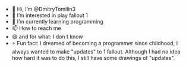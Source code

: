 - 👋 Hi, I’m @DmitryTomilin3
- 👀 I’m interested in play fallout 1
- 🌱 I’m currently learning programming
- 📫 How to reach me 
- 😄 and for what: I don t know
- ⚡ Fun fact:  I dreamed of becoming a programmer since childhood, I always wanted to make "updates" to 1 fallout. Although I had no idea how hard it was to do this, I still have some drawings of "updates".

<!---
DmitryTomilin3/DmitryTomilin3 is a ✨ special ✨ repository because its `README.md` (this file) appears on your GitHub profile.
You can click the Preview link to take a look at your changes.
--->
